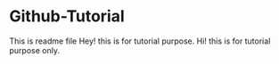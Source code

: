 # Github-Tutorial
This is readme file
Hey! this is for tutorial purpose.
Hi! this is for tutorial purpose only.
